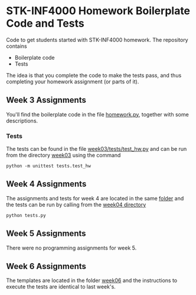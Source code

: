 # STK-INF4000 Homework Boilerplate Code and Tests

Code to get students started with STK-INF4000 homework. The repository
contains

- Boilerplate code
- Tests

The idea is that you complete the code to make the tests pass, and
thus completing your homework assignment (or parts of it).

## Week 3 Assignments

You'll find the boilerplate code in the file
[homework.py](week03/homework.py), together with some descriptions.

### Tests

The tests can be found in the file
[week03/tests/test_hw.py](week03/tests/test_hw.py) and can be run from
the directory [week03](week03) using the command

    python -m unittest tests.test_hw

## Week 4 Assignments

The assignments and tests for week 4 are located in the same
[folder](week04) and the tests can be run by calling from the
[week04 directory](week04)

    python tests.py

## Week 5 Assignments

There were no programming assignments for week 5.

## Week 6 Assignments

The templates are located in the folder [week06](week06) and the
instructions to execute the tests are identical to last week's.
